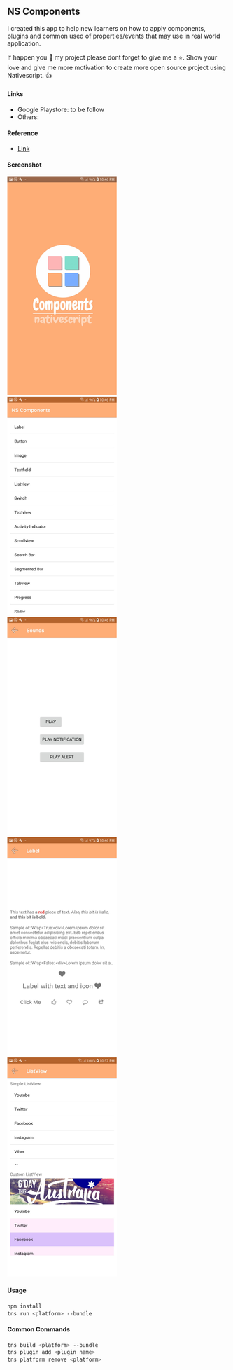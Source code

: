 <!--
 Copyright 2019 John Andrew Asaria (email: asaria_ja@yahoo.com). All rights reserved.
-->


## NS Components
I created this app to help new learners on how to apply components, plugins and common used of properties/events that may use in real world application.

If happen you 💖 my project please dont forget to give me a ⭐. Show your love and give me more motivation to create more open source project using Nativescript. 👍


#### Links
- Google Playstore: to be follow
- Others:

#### Reference
- [Link](https://github.com/NativeScript/code-samples/issues)


#### Screenshot
<kbd><img src="https://github.com/jaasaria/ns.Components/blob/master/components%20screenshot/screenshot1.jpg?raw=true" width="250" height="500"> </kbd>
<kbd><img src="https://github.com/jaasaria/ns.Components/blob/master/components%20screenshot/screenshot2.jpg?raw=true" width="250" height="500"> </kbd>
<kbd><img src="https://github.com/jaasaria/ns.Components/blob/master/components%20screenshot/screenshot3.jpg?raw=true" width="250" height="500"> </kbd>
<kbd><img src="https://github.com/jaasaria/ns.Components/blob/master/components%20screenshot/screenshot4.jpg?raw=true" width="250" height="500"> </kbd>
<kbd><img src="https://github.com/jaasaria/ns.Components/blob/master/components%20screenshot/screenshot5.jpg?raw=true" width="250" height="500"> </kbd>





#### Usage
``` bash
npm install
tns run <platform> --bundle
```

#### Common Commands
``` bash
tns build <platform> --bundle
tns plugin add <plugin name>
tns platform remove <platform>
```
